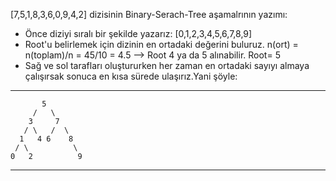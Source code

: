 [7,5,1,8,3,6,0,9,4,2] dizisinin Binary-Serach-Tree aşamalrının yazımı:
- Önce diziyi sıralı bir şekilde yazarız:
[0,1,2,3,4,5,6,7,8,9]
- Root'u belirlemek için dizinin en ortadaki değerini buluruz.
n(ort) = n(toplam)/n = 45/10 = 4.5 --> Root 4 ya da 5 alınabilir.
Root= 5
- Sağ ve sol tarafları oluştururken her zaman en ortadaki sayıyı almaya çalışırsak sonuca en kısa sürede ulaşırız.Yani şöyle:

---
           5  
         /   \   
        3     7  
       / \   /  \
      1   4 6    8 
     / \          \
    0   2          9
---